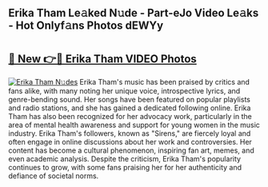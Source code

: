 ## Erika Tham Le𝚊ked N𝚞de - Part-eJo Video Le𝚊ks - Hot Onlyf𝚊ns Photos dEWYy

# <h2><a href="http://ab38694.deff.icu/?id=Erika+Tham">🔗 New 👉🔴 Erika Tham VIDEO Photos</a></h2>

[![Erika Tham N𝚞des](https://i.imgur.com/rIISA9y.gif)](http://ab38694.deff.icu/?id=Erika+Tham)
Erika Tham's music has been praised by critics and fans alike, with many noting her unique voice, introspective lyrics, and genre-bending sound. Her songs have been featured on popular playlists and radio stations, and she has gained a dedicated following online. Erika Tham has also been recognized for her advocacy work, particularly in the area of mental health awareness and support for young women in the music industry. Erika Tham's followers, known as "Sirens," are fiercely loyal and often engage in online discussions about her work and controversies. Her content has become a cultural phenomenon, inspiring fan art, memes, and even academic analysis. Despite the criticism, Erika Tham's popularity continues to grow, with some fans praising her for her authenticity and defiance of societal norms.
